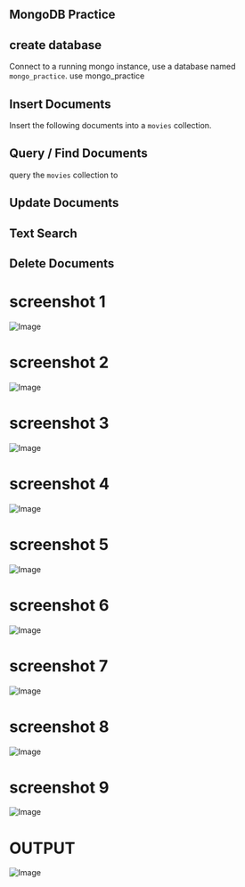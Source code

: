 ## MongoDB Practice

## create database
Connect to a running mongo instance, use a database named `mongo_practice`.
use mongo_practice

## Insert Documents
Insert the following documents into a `movies` collection.

## Query / Find Documents
query the `movies` collection to

## Update Documents

## Text Search

## Delete Documents

# screenshot 1
![Image](https://github.com/user-attachments/assets/0f9dbf54-7c45-4bbd-944c-7f37f26a8b2f)

# screenshot 2  
![Image](https://github.com/user-attachments/assets/b5ba9551-dbfa-4a0c-bbc8-e1ea2bf3a076)

# screenshot 3
![Image](https://github.com/user-attachments/assets/6397265f-53fc-4020-ba82-e1dc3134bb9c)

# screenshot 4
![Image](https://github.com/user-attachments/assets/75e5fe6c-6b6e-492b-bdbb-44d9fd7575a6)

# screenshot 5
![Image](https://github.com/user-attachments/assets/1a9f4116-1fd8-41d8-9a39-e5330892abd5)

# screenshot 6
![Image](https://github.com/user-attachments/assets/29940f0e-2a4f-485c-91e8-e2e05078e23f)

# screenshot 7
![Image](https://github.com/user-attachments/assets/89ee1f24-debe-4a2b-98ad-9ddb64520345)

# screenshot 8
![Image](https://github.com/user-attachments/assets/968fd038-1393-4c08-8228-6732e753234e)

# screenshot 9
![Image](https://github.com/user-attachments/assets/0e6967da-5703-4380-8053-1310f7504d01)

# OUTPUT
![Image](https://github.com/user-attachments/assets/0114f887-de27-47bc-baf1-1b6f97ea1849)
